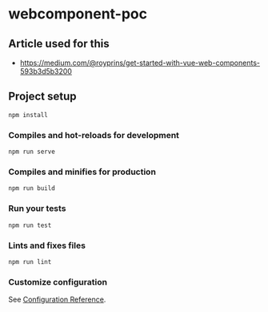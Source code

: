# webcomponent-poc

## Article used for this

- <https://medium.com/@royprins/get-started-with-vue-web-components-593b3d5b3200>

## Project setup

```
npm install
```

### Compiles and hot-reloads for development

```
npm run serve
```

### Compiles and minifies for production

```
npm run build
```

### Run your tests

```
npm run test
```

### Lints and fixes files

```
npm run lint
```

### Customize configuration

See [Configuration Reference](https://cli.vuejs.org/config/).
